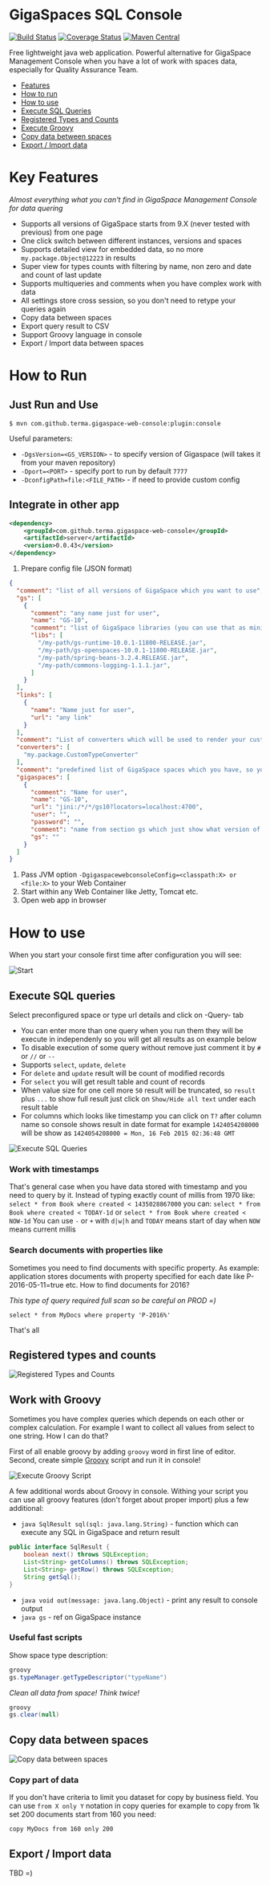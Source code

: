 # GigaSpaces SQL Console

[![Build Status](https://travis-ci.org/terma/gigaspace-web-console.svg)](https://travis-ci.org/terma/gigaspace-web-console) [![Coverage Status](https://coveralls.io/repos/terma/gigaspace-web-console/badge.svg?branch=master&service=github)](https://coveralls.io/github/terma/gigaspace-web-console?branch=master) [![Maven Central](https://maven-badges.herokuapp.com/maven-central/org.github.terma/gigaspace-web-console/badge.svg)](https://maven-badges.herokuapp.com/maven-central/org.github.terma/gigaspace-web-console/)


Free lightweight java web application. Powerful alternative for GigaSpace Management Console when you have a lot of work with spaces data, especially for Quality Assurance Team.

* [Features](#key-features)
* [How to run](#how-to-run)
* [How to use](#how-to-use)
 * [Execute SQL Queries](#execute-sql-queries)
 * [Registered Types and Counts](#registered-types-and-counts)
 * [Execute Groovy](#work-with-groovy)
 * [Copy data between spaces](#copy-data-between-spaces)
 * [Export / Import data](#export--import-data)

# Key Features 

_Almost everything what you can't find in GigaSpace Management Console for data quering_

* Supports all versions of GigaSpace starts from 9.X (never tested with previous) from one page
* One click switch between different instances, versions and spaces
* Supports detailed view for embedded data, so no more ```my.package.Object@12223``` in results
* Super view for types counts with filtering by name, non zero and date and count of last update
* Supports multiqueries and comments when you have complex work with data
* All settings store cross session, so you don't need to retype your queries again
* Copy data between spaces
* Export query result to CSV
* Support Groovy language in console
* Export / Import data between spaces

# How to Run

## Just Run and Use

```console
$ mvn com.github.terma.gigaspace-web-console:plugin:console
```

Useful parameters:

* ```-DgsVersion=<GS_VERSION>``` - to specify version of Gigaspace (will takes it from your maven repository)
* ```-Dport=<PORT>``` - specify port to run by default ```7777```
* ```-DconfigPath=file:<FILE_PATH>``` - if need to provide custom config

## Integrate in other app

```xml
<dependency>
    <groupId>com.github.terma.gigaspace-web-console</groupId>
    <artifactId>server</artifactId>
    <version>0.0.43</version>
</dependency>
```

1. Prepare config file (JSON format) 
```json
{
  "comment": "list of all versions of GigaSpace which you want to use",
  "gs": [
    {
      "comment": "any name just for user",
      "name": "GS-10",
      "comment": "list of GigaSpace libraries (you can use that as minimun)",
      "libs": [ 
        "/my-path/gs-runtime-10.0.1-11800-RELEASE.jar",
        "/my-path/gs-openspaces-10.0.1-11800-RELEASE.jar",
        "/my-path/spring-beans-3.2.4.RELEASE.jar",
        "/my-path/commons-logging-1.1.1.jar",
      ]
    }
  ],
  "links": [
    {
      "name": "Name just for user",
      "url": "any link"
    }
  ],
  "comment": "List of converters which will be used to render your custom embedded types in space, could be empty so we will reference name",
  "converters": [
    "my.package.CustomTypeConverter"
  ],
  "comment": "predefined list of GigaSpace spaces which you have, so you don't need to enter all details manualy on page. Any way you can customize them from UI too",
  "gigaspaces": [
    {
      "comment": "Name for user",
      "name": "GS-10",
      "url": "jini:/*/*/gs10?locators=localhost:4700",
      "user": "",
      "password": "",
      "comment": "name from section gs which just show what version of GigaSpace use for that instance, if empty will use first from list or if empty list will take default from app classpath",
      "gs": ""
    }
  ]
}
```
1. Pass JVM option ```-DgigaspacewebconsoleConfig=<classpath:X> or <file:X>``` to your Web Container
1. Start within any Web Container like Jetty, Tomcat etc.
1. Open web app in browser

# How to use

When you start your console first time after configuration you will see:

![Start](https://raw.githubusercontent.com/terma/gigaspace-sql-console/master/img/start.png)

## Execute SQL queries

Select preconfigured space or type url details and click on -Query- tab

* You can enter more than one query when you run them they will be execute in independenly so you will get all results as on example below
* To disable execution of some query without remove just comment it by ```#``` or ```//``` or ```--```
* Supports ```select```, ```update```, ```delete```
* For ```delete``` and ```update``` result will be count of modified records
* For ```select``` you will get result table and count of records
* When value size for one cell more ```50``` result will be truncated, so ```result``` plus ```...``` to show full result just click on ```Show/Hide all text``` under each result table
* For columns which looks like timestamp you can click on ```T?``` after column name so console shows result in date format for example ```1424054208000``` will be show as ```1424054208000 = Mon, 16 Feb 2015 02:36:48 GMT```

![Execute SQL Queries](https://raw.githubusercontent.com/terma/gigaspace-sql-console/master/img/execute.png)

### Work with timestamps

That's general case when you have data stored with timestamp and you need to query by it. Instead of typing exactly count of millis from 1970 like:
```select * from Book where created < 1435028867000```
you can:
```select * from Book where created < TODAY-1d```
or
```select * from Book where created < NOW-1d```
You can use ```-``` or ```+``` with ```d|w|h``` and ```TODAY``` means start of day when ```NOW``` means current millis

### Search documents with properties like 

Sometimes you need to find documents with specific property. As example: application stores documents with property specified for each date like P-2016-05-11=true etc. How to find documents for 2016? 

_This type of query required full scan so be careful on PROD =)_

```select * from MyDocs where property 'P-2016%'```

That's all

## Registered types and counts

![Registered Types and Counts](https://raw.githubusercontent.com/terma/gigaspace-sql-console/master/img/types.png)

## Work with Groovy

Sometimes you have complex queries which depends on each other or complex calculation. For example I want to collect all values from select to one string. How I can do that?

First of all enable groovy by adding ```groovy``` word in first line of editor.
Second, create simple [Groovy](http://groovy.codehaus.org/) script and run it in console!

![Execute Groovy Script](https://raw.githubusercontent.com/terma/gigaspace-sql-console/master/img/groovy.png)

A few additional words about Groovy in console. Withing your script you can use all groovy features (don't forget about proper import) plus a few additional: 

* ```java SqlResult sql(sql: java.lang.String)``` - function which can execute any SQL in GigaSpace and return result

```java 
public interface SqlResult {
    boolean next() throws SQLException;
    List<String> getColumns() throws SQLException;
    List<String> getRow() throws SQLException;
    String getSql();
}
```

* ```java void out(message: java.lang.Object)``` - print any result to console output
* ```java gs``` - ref on GigaSpace instance

### Useful fast scripts

Show space type description:
```java  
groovy
gs.typeManager.getTypeDescriptor("typeName")  
```

*Clean all data from space! Think twice!*
```java  
groovy
gs.clear(null)  
```

## Copy data between spaces

![Copy data between spaces](https://raw.githubusercontent.com/terma/gigaspace-sql-console/master/img/copy.png)

### Copy part of data

If you don't have criteria to limit you dataset for copy by business field. You can use ```from X only Y``` notation in copy queries for example to copy from 1k set 200 documents start from 160 you need:

```copy MyDocs from 160 only 200```

## Export / Import data

TBD =)
